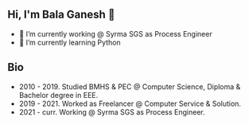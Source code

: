 ## Hi, I'm Bala Ganesh 👋

- 🔭 I’m currently working @ Syrma SGS as Process Engineer
- 🌱 I’m currently learning Python

## Bio

- 2010 - 2019. Studied BMHS & PEC @ Computer Science, Diploma & Bachelor degree in EEE.
- 2019 - 2021. Worked as Freelancer @ Computer Service & Solution.
- 2021 - curr. Working @ Syrma SGS as Process Engineer.


